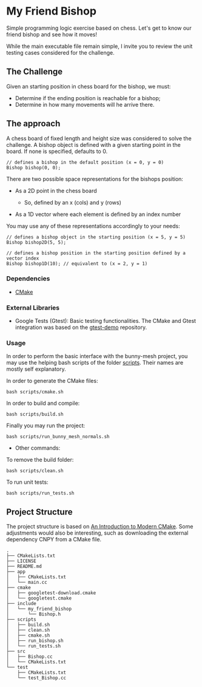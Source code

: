 <!-- File written based on GitHub markdown -->
# My Friend Bishop

Simple programming logic exercise based on chess.
Let's get to know our friend bishop and see how it moves!

While the main executable file remain simple, I invite you to review the unit testing cases considered for the challenge.

## The Challenge

Given an starting position in chess board for the bishop, we must:

- Determine if the ending position is reachable for a bishop;
- Determine in how many movements will he arrive there.

## The approach

A chess board of fixed length and height size was considered to solve the challenge.
A bishop object is defined with a given starting point in the board. 
If none is specified, defaults to 0.

```(C++)
// defines a bishop in the default position (x = 0, y = 0)
Bishop bishop(0, 0);
```

There are two possible space representations for the bishops position:

- As a 2D point in the chess board
    - So, defined by an x (cols) and y (rows)

- As a 1D vector where each element is defined by an index number

You may use any of these representations accordingly to your needs:

```(C++)
// defines a bishop object in the starting position (x = 5, y = 5)
Bishop bishop2D(5, 5);

// defines a bishop position in the starting position defined by a vector index
Bishop bishop1D(10); // equivalent to (x = 2, y = 1)
```

### Dependencies

* [CMake](https://cmake.org)

### External Libraries

* Google Tests (Gtest): Basic testing functionalities. The CMake and Gtest integration was based on the [gtest-demo](https://github.com/bast/gtest-demo) repository.

### Usage

In order to perform the basic interface with the bunny-mesh project, you may use the helping bash scripts of the folder [scripts](scripts/). Their names are mostly self explanatory.

In order to generate the CMake files:

```(bash)
bash scripts/cmake.sh
```

In order to build and compile:

```(bash)
bash scripts/build.sh
```

Finally you may run the project:

```(bash)
bash scripts/run_bunny_mesh_normals.sh
```

* Other commands:

To remove the build folder:

```(bash)
bash scripts/clean.sh
```

To run unit tests:

```(bash)
bash scripts/run_tests.sh
```

## Project Structure

The project structure is based on [An Introduction to Modern CMake](https://cliutils.gitlab.io/modern-cmake/).
Some adjustments would also be interesting, such as downloading the external dependency CNPY from a CMake file.

```
.
├── CMakeLists.txt
├── LICENSE
├── README.md
├── app
│   ├── CMakeLists.txt
│   └── main.cc
├── cmake
│   ├── googletest-download.cmake
│   └── googletest.cmake
├── include
│   └── my_friend_bishop
│       └── Bishop.h
├── scripts
│   ├── build.sh
│   ├── clean.sh
│   ├── cmake.sh
│   ├── run_bishop.sh
│   └── run_tests.sh
├── src
│   ├── Bishop.cc
│   └── CMakeLists.txt
└── test
    ├── CMakeLists.txt
    └── test_Bishop.cc
```